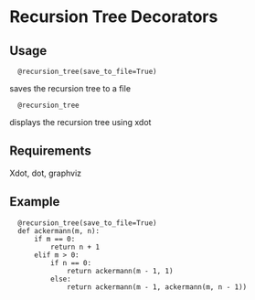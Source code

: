 Recursion Tree Decorators
========================

Usage
-----

      @recursion_tree(save_to_file=True)

saves the recursion tree to a file

      @recursion_tree

displays the recursion tree using xdot

Requirements
------------

Xdot, dot, graphviz

Example
-------


      @recursion_tree(save_to_file=True)
      def ackermann(m, n):
          if m == 0:
              return n + 1
          elif m > 0:
              if n == 0:
                  return ackermann(m - 1, 1)
              else:
                  return ackermann(m - 1, ackermann(m, n - 1))
